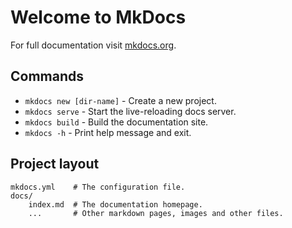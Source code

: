# Welcome to MkDocs

For full documentation visit [mkdocs.org](https://www.mkdocs.org).

## Commands
* `mkdocs new [dir-name]` - Create a new project.
* `mkdocs serve` - Start the live-reloading docs server.
* `mkdocs build` - Build the documentation site.
* `mkdocs -h` - Print help message and exit.

## Project layout
    
    mkdocs.yml    # The configuration file.
    docs/
        index.md  # The documentation homepage.
        ...       # Other markdown pages, images and other files.
